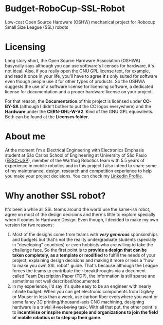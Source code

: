 # Budget-RoboCup-SSL-Robot
Low-cost Open Source Hardware (OSHW) mechanical project for Robocup Small Size League (SSL) robots

# Licensing
Long story short, the Open Source Hardware Association (OSHWA) basycally says although you can use software's licenses for hardware, it's not ideal. Also, if you really open the GNU GPL license text, for example, and read it once in your life, you'll have to agree it's only suited for software even though people use it for other types of products. So the OSHWA suggests the use of a software license for licensing software, a dedicated license for documentation and a proper hardware license on your project.

For that reason, the **Documentation** of this project is licensed under **CC-BY-SA** (although I didn't bother to put the CC logos everywhere) and the **Hardware** under the **CERN-OHL-W-V2**. Kind of the GNU GPL equivalents. Both can be found at the **Licenses folder**.

# About me
At the moment I'm a Electrical Engineering with Electronics Emphasis student at São Carlos School of Engineering at University of São Paulo ([EESC-USP](https://eesc.usp.br/en/)), member of the Warthog Robotics team with 5.5 years of experience in mobile robotics and in this project I also intend to share some of my maintenance, design, research and competition experience to help you make your project decisions. You can check my [Linkedin Profile](https://www.linkedin.com/in/igorsantabarbara/).

# Why another SSL robot?
It's been a while all SSL teams around the world use the same-ish robot, agree on most of the design decisions and there's little to explore specially when it comes to Hardware Design. Even though, I decided to make my own version for two reasons:
1. Most of the designs come from teams with ***very generous*** sponsorships and budgets but that's not the reality undergraduate students (specially in "developing" countries) or even hobbists who are willing to take the challenge face. So the first point is to **provide a design that can be taken completely, as a template or modified** to fulfill the needs of your project, explaining design decisions and making it more or less a "how to make you own SSL robot" guide. That's because although the League forces the teams to contribute their breakthroughs via a document called Team Description Paper (TDP), the information is still sparse and sometimes not well described/documented.
2. In my experience, I'd say it's quite easy to be an engineer with nearly infinite budget. When you can get electronic components from Digikey or Mouser in less than a week, use carbon fiber everywhere you want or some fancy 3D printing/thousand-axis CNC machining, designing hardware is a trivial ~~if not boring~~ task. With all that put, the other point is to **incentivise or inspire more people and organizations to join the field of mobile robotics or to step up their game**.
